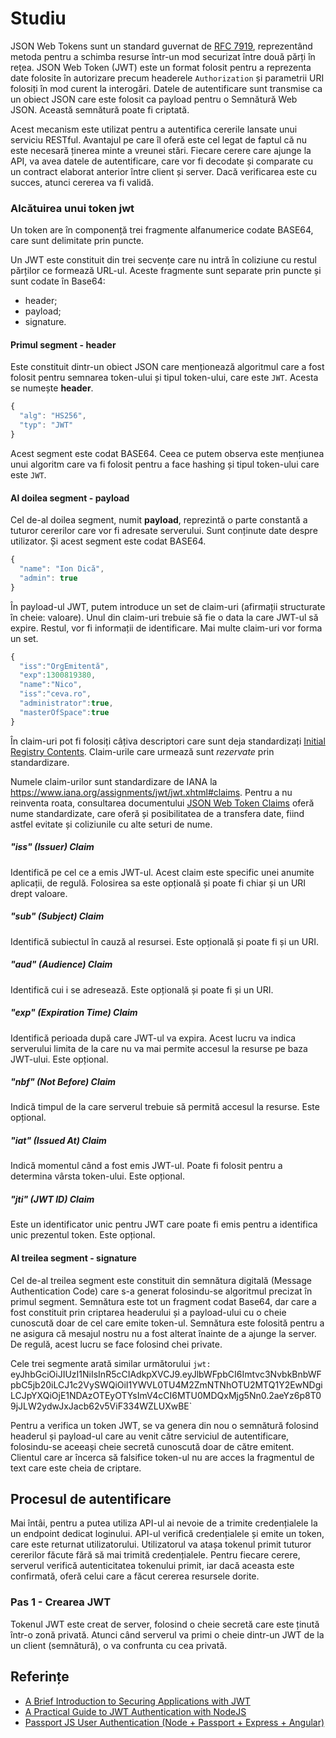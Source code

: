 # Studiu

JSON Web Tokens sunt un standard guvernat de [RFC 7919](https://tools.ietf.org/html/rfc7519), reprezentând metoda pentru a schimba resurse într-un mod securizat între două părți în rețea. JSON Web Token (JWT) este un format folosit pentru a reprezenta date folosite în autorizare precum headerele `Authorization` și parametrii URI folosiți în mod curent la interogări.
Datele de autentificare sunt transmise ca un obiect JSON care este folosit ca payload pentru o Semnătură Web JSON. Această semnătură poate fi criptată.

Acest mecanism este utilizat pentru a autentifica cererile lansate unui serviciu RESTful. Avantajul pe care îl oferă este cel legat de faptul că nu este necesară ținerea minte a vreunei stări. Fiecare cerere care ajunge la API, va avea datele de autentificare, care vor fi decodate și comparate cu un contract elaborat anterior între client și server. Dacă verificarea este cu succes, atunci cererea va fi validă.

### Alcătuirea unui token jwt

Un token are în componență trei fragmente alfanumerice codate BASE64, care sunt delimitate prin puncte.

Un JWT este constituit din trei secvențe care nu intră în coliziune cu restul părților ce formează URL-ul. Aceste fragmente sunt separate prin puncte și sunt codate în Base64:

- header;
- payload;
- signature.

#### Primul segment - header

Este constituit dintr-un obiect JSON care menționează algoritmul care a fost folosit pentru semnarea token-ului și tipul token-ului, care este `JWT`. Acesta se numește **header**.

```javascript
{
  "alg": "HS256",
  "typ": "JWT"
}
```

Acest segment este codat BASE64. Ceea ce putem observa este mențiunea unui algoritm care va fi folosit pentru a face hashing și tipul token-ului care este `JWT`.

#### Al doilea segment - payload

Cel de-al doilea segment, numit **payload**, reprezintă o parte constantă a tuturor cererilor care vor fi adresate serverului. Sunt conținute date despre utilizator. Și acest segment este codat BASE64.

```javascript
{
  "name": "Ion Dică",
  "admin": true
}
```

În payload-ul JWT, putem introduce un set de claim-uri (afirmații structurate în cheie: valoare). Unul din claim-uri trebuie să fie o data la care JWT-ul să expire. Restul, vor fi informații de identificare. Mai multe claim-uri vor forma un set.

```javascript
{
  "iss":"OrgEmitentă",
  "exp":1300819380,
  "name":"Nico",
  "iss":"ceva.ro",
  "administrator":true,
  "masterOfSpace":true
}
```

În claim-uri pot fi folosiți câțiva descriptori care sunt deja standardizați [Initial Registry Contents](https://tools.ietf.org/html/rfc7519#section-10.1.2). Claim-urile care urmează sunt *rezervate* prin standardizare.

Numele claim-urilor sunt standardizare de IANA la https://www.iana.org/assignments/jwt/jwt.xhtml#claims. Pentru a nu reinventa roata, consultarea documentului [JSON Web Token Claims](https://www.iana.org/assignments/jwt/jwt.xhtml#claims) oferă nume standardizate, care oferă și posibilitatea de a transfera date, fiind astfel evitate și coliziunile cu alte seturi de nume.

##### "iss" (Issuer) Claim

Identifică pe cel ce a emis JWT-ul. Acest claim este specific unei anumite aplicații, de regulă. Folosirea sa este opțională și poate fi chiar și un URI drept valoare.

##### "sub" (Subject) Claim

Identifică subiectul în cauză al resursei. Este opțională și poate fi și un URI.

##### "aud" (Audience) Claim

Identifică cui i se adresează. Este opțională și poate fi și un URI.

##### "exp" (Expiration Time) Claim

Identifică perioada după care JWT-ul va expira. Acest lucru va indica serverului limita de la care nu va mai permite accesul la resurse pe baza JWT-ului. Este opțional.

##### "nbf" (Not Before) Claim

Indică timpul de la care serverul trebuie să permită accesul la resurse. Este opțional.

##### "iat" (Issued At) Claim

Indică momentul când a fost emis JWT-ul. Poate fi folosit pentru a determina vârsta token-ului. Este opțional.

##### "jti" (JWT ID) Claim

Este un identificator unic pentru JWT care poate fi emis pentru a identifica unic prezentul token. Este opțional.

#### Al treilea segment - signature

Cel de-al treilea segment este constituit din semnătura digitală (Message Authentication Code) care s-a generat folosindu-se algoritmul precizat în primul segment. Semnătura este tot un fragment codat Base64, dar care a fost constituit prin criptarea headerului și a payload-ului cu o cheie cunoscută doar de cel care emite token-ul. Semnătura este folosită pentru a ne asigura că mesajul nostru nu a fost alterat înainte de a ajunge la server. De regulă, acest lucru se face folosind chei private.

Cele trei segmente arată similar următorului `jwt: `eyJhbGciOiJIUzI1NiIsInR5cCIAdkpXVCJ9.eyJlbWFpbCI6Imtvc3NvbkBnbWFpbC5jb20iLCJ1c2VySWQiOiI1YWVL0TU4M2ZmNTNhOTU2MTQ1Y2EwNDgiLCJpYXQiOjE1NDAzOTEyOTYsImV4cCI6MTU0MDQxMjg5Nn0.2aeYz6p8T09jJLW2ydwJxJacb62v5ViF334WZLUXwBE`

Pentru a verifica un token JWT, se va genera din nou o semnătură folosind headerul și payload-ul care au venit către serviciul de autentificare, folosindu-se aceeași cheie secretă cunoscută doar de către emitent. Clientul care ar încerca să falsifice token-ul nu are acces la fragmentul de text care este cheia de criptare.

## Procesul de autentificare

Mai întâi, pentru a putea utiliza API-ul ai nevoie de a trimite credențialele la un endpoint dedicat loginului. API-ul verifică credențialele și emite un token, care este returnat utilizatorului. Utilizatorul va atașa tokenul primit tuturor cererilor făcute fără să mai trimită credențialele. Pentru fiecare cerere, serverul verifică autenticitatea tokenului primit, iar dacă aceasta este confirmată, oferă celui care a făcut cererea resursele dorite.

### Pas 1 - Crearea JWT

Tokenul JWT este creat de server, folosind o cheie secretă care este ținută într-o zonă privată. Atunci când serverul va primi o cheie dintr-un JWT de la un client (semnătură), o va confrunta cu cea privată.

## Referințe

- [A Brief Introduction to Securing Applications with JWT](https://livecodestream.dev/post/2020-07-31-a-brief-introduction-to-securing-applications-with-jwt/)
- [A Practical Guide to JWT Authentication with NodeJS](https://livecodestream.dev/post/2020-08-11-a-practical-guide-to-jwt-authentication-with-nodejs/)
- [Passport JS User Authentication (Node + Passport + Express + Angular)](https://www.youtube.com/playlist?list=PLYQSCk-qyTW2ewJ05f_GKHtTIzjynDgjK)
